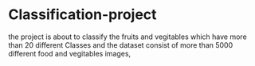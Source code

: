 # Classification-project
the project is about to classify the fruits and vegitables which have more than 20 different Classes and the dataset consist of more than 5000 different food and vegitables images,
